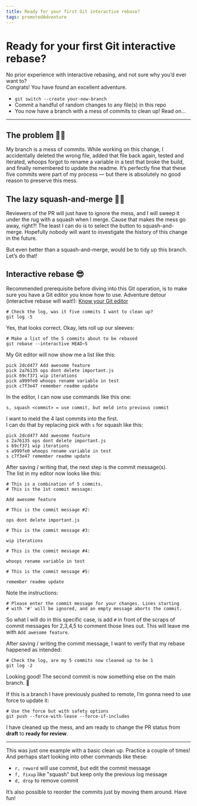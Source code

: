 ```yaml
---
title: Ready for your first Git interactive rebase?
tags: promotedAdventure
---
```


# Ready for your first Git interactive rebase?

No prior experience with interactive rebasing, and not sure why you’d ever want to?<br>
Congrats! You have found an excellent adventure.

- `git switch --create your-new-branch`
- Commit a handful of random changes to any file(s) in this repo
- You now have a branch with a mess of commits to clean up! Read on…

---

## The problem 😵‍💫

My branch is a mess of commits. While working on this change, I accidentally deleted the wrong file, added that file back again, tested and iterated, whoops forgot to rename a variable in a test that broke the build, and finally remembered to update the readme. It’s perfectly fine that these five commits were part of my process — but there is absolutely no good reason to preserve this mess.

## The lazy squash-and-merge 🤷🏻

Reviewers of the PR will just have to ignore the mess, and I will sweep it under the rug with a squash when I merge. Cause that makes the mess go away, right?! The least I can do is to select the button to squash-and-merge. Hopefully nobody will want to investigate the history of this change in the future.

But even better than a squash-and-merge, would be to tidy up this branch. Let’s do that!

## Interactive rebase 😎

Recommended prerequisite before diving into this Git operation, is to make sure you have a Git editor you know how to use. Adventure detour (interactive rebase will wait!): [Know your Git editor](../git-editor/)

```
# Check the log, was it five commits I want to clean up?
git log -5
```

Yes, that looks correct. Okay, lets roll up our sleeves:

```
# Make a list of the 5 commits about to be rebased
git rebase --interactive HEAD~5
```

My Git editor will now show me a list like this:

```
pick 2dcd477 Add awesome feature
pick 2a76135 ops dont delete important.js
pick 69cf371 wip iterations
pick a999fe0 whoops rename variable in test
pick c7f3e47 remember readme update
```

In the editor, I can now use commands like this one:

```
s, squash <commit> = use commit, but meld into previous commit
```

I want to meld the 4 last commits into the first.<br>
I can do that by replacing pick with `s` for squash like this:

```
pick 2dcd477 Add awesome feature
s 2a76135 ops dont delete important.js
s 69cf371 wip iterations
s a999fe0 whoops rename variable in test
s c7f3e47 remember readme update
```

After saving / writing that, the next step is the commit message(s). <br>The list in my editor now looks like this:

```
# This is a combination of 5 commits.
# This is the 1st commit message:

Add awesome feature

# This is the commit message #2:

ops dont delete important.js

# This is the commit message #3:

wip iterations

# This is the commit message #4:

whoops rename variable in test

# This is the commit message #5:

remember readme update
```

Note the instructions:

```
# Please enter the commit message for your changes. Lines starting
# with '#' will be ignored, and an empty message aborts the commit.
```

So what I will do in this specific case, is add `#` in front of the scraps of commit messages for 2,3,4,5 to comment those lines out. This will leave me with `Add awesome feature`.

After saving / writing the commit message, I want to verify that my rebase happened as intended:

```
# Check the log, are my 5 commits now cleaned up to be 1
git log -2
```

Looking good! The second commit is now something else on the main branch. 🎉

If this is a branch I have previously pushed to remote, I’m gonna need to use force to update it:

```
# Use the force but with safety options
git push --force-with-lease --force-if-includes
```

I have cleaned up the mess, and am ready to change the PR status from **draft** to **ready for review**.

---

This was just one example with a basic clean up. Practice a couple of times! And perhaps start looking into other commands like these:

- `r, reword` will use commit, but edit the commit message
- `f, fixup` like "squash" but keep only the previous log message
- `d, drop` to remove commit

It’s also possible to reorder the commits just by moving them around. Have fun!

